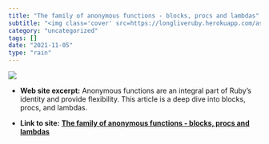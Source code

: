 ```yaml
---
title: "The family of anonymous functions - blocks, procs and lambdas"
subtitle: "<img class='cover' src=https://longliveruby.herokuapp.com/assets/longliveruby.jpg>"
category: "uncategorized"
tags: []
date: "2021-11-05"
type: "rain"
---
```

<img class="cover" src=https://longliveruby.herokuapp.com/assets/longliveruby.jpg>



* **Web site excerpt:** Anonymous functions are an integral part of Ruby’s identity and provide flexibility. This article is a deep dive into blocks, procs, and lambdas.

* **Link to site:** **[The family of anonymous functions - blocks, procs and lambdas](https://longliveruby.com/articles/the-family-of-anonymous-functions)**